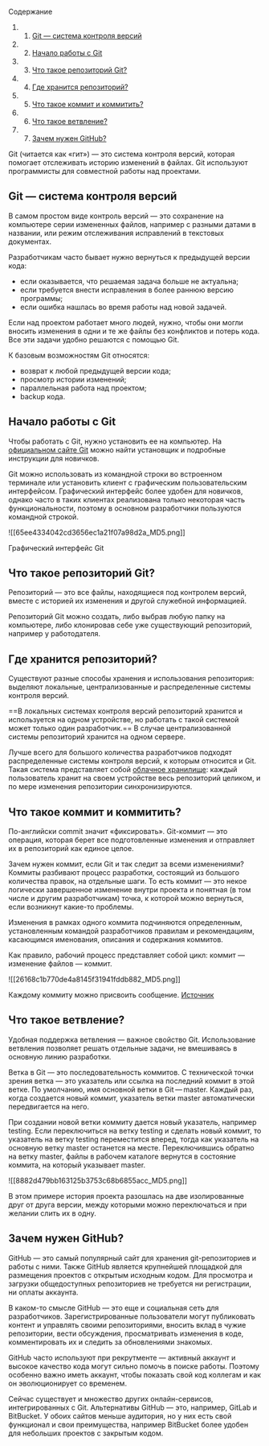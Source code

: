 Содержание

1. 1. [Git — система контроля версий](https://blog.skillfactory.ru/glossary/git/#git--система-контроля-версий)
2. 2. [Начало работы с Git](https://blog.skillfactory.ru/glossary/git/#начало-работы-с-git)
3. 3. [Что такое репозиторий Git?](https://blog.skillfactory.ru/glossary/git/#что-такое-репозиторий-git)
4. 4. [Где хранится репозиторий?](https://blog.skillfactory.ru/glossary/git/#где-хранится-репозиторий)
5. 5. [Что такое коммит и коммитить?](https://blog.skillfactory.ru/glossary/git/#что-такое-коммит-и-коммитить)
6. 6. [Что такое ветвление?](https://blog.skillfactory.ru/glossary/git/#что-такое-ветвление)
7. 7. [Зачем нужен GitHub?](https://blog.skillfactory.ru/glossary/git/#зачем-нужен-github)

Git (читается как «гит») — это система контроля версий, которая помогает отслеживать историю изменений в файлах. Git используют программисты для совместной работы над проектами.

## Git — система контроля версий

В самом простом виде контроль версий — это сохранение на компьютере серии измененных файлов, например с разными датами в названии, или режим отслеживания исправлений в текстовых документах.

Разработчикам часто бывает нужно вернуться к предыдущей версии кода:

- если оказывается, что решаемая задача больше не актуальна;
- если требуется внести исправления в более раннюю версию программы;
- если ошибка нашлась во время работы над новой задачей.

Если над проектом работает много людей, нужно, чтобы они могли вносить изменения в одни и те же файлы без конфликтов и потерь кода. Все эти задачи удобно решаются с помощью Git.

К базовым возможностям Git относятся:

- возврат к любой предыдущей версии кода;
- просмотр истории изменений;
- параллельная работа над проектом;
- backup кода.
## Начало работы с Git

Чтобы работать с Git, нужно установить ее на компьютер. На [официальном сайте Git](https://git-scm.com/book/ru/v2/%D0%92%D0%B2%D0%B5%D0%B4%D0%B5%D0%BD%D0%B8%D0%B5-%D0%A3%D1%81%D1%82%D0%B0%D0%BD%D0%BE%D0%B2%D0%BA%D0%B0-Git) можно найти установщик и подробные инструкции для новичков.

Git можно использовать из командной строки во встроенном терминале или установить клиент с графическим пользовательским интерфейсом. Графический интерфейс более удобен для новичков, однако часто в таких клиентах реализована только некоторая часть функциональности, поэтому в основном разработчики пользуются командной строкой.

![[65ee4334042cd3656ec1a21f07a98d2a_MD5.png]]

Графический интерфейс Git

## Что такое репозиторий Git?

Репозиторий — это все файлы, находящиеся под контролем версий, вместе с историей их изменения и другой служебной информацией.

Репозиторий Git можно создать, либо выбрав любую папку на компьютере, либо клонировав себе уже существующий репозиторий, например у работодателя.

## Где хранится репозиторий?

Существуют разные способы хранения и использования репозитория: выделяют локальные, централизованные и распределенные системы контроля версий.

==В локальных системах контроля версий репозиторий хранится и используется на одном устройстве, но работать с такой системой может только один разработчик.== В случае централизованной системы репозиторий хранится на одном сервере.

Лучше всего для большого количества разработчиков подходят распределенные системы контроля версий, к которым относится и Git. Такая система представляет собой [облачное хранилище](https://blog.skillfactory.ru/glossary/oblachnoe-hranilishe/): каждый пользователь хранит на своем устройстве весь репозиторий целиком, и по мере изменения репозитории синхронизируются.

## Что такое коммит и коммитить?

По-английски commit значит «фиксировать». Git-коммит — это операция, которая берет все подготовленные изменения и отправляет их в репозиторий как единое целое.

Зачем нужен коммит, если Git и так следит за всеми изменениями? Коммиты разбивают процесс разработки, состоящий из большого количества правок, на отдельные шаги. То есть коммит — это некое логически завершенное изменение внутри проекта и понятная (в том числе и другим разработчикам) точка, к которой можно вернуться, если возникнут какие-то проблемы.

Изменения в рамках одного коммита подчиняются определенным, установленным командой разработчиков правилам и рекомендациям, касающимся именования, описания и содержания коммитов.

Как правило, рабочий процесс представляет собой цикл: коммит — изменение файлов — коммит.

![[26168c1b770de4a8145f31941fddb882_MD5.png]]

Каждому коммиту можно присвоить сообщение. [Источник](http://xkcd.ru)

## Что такое ветвление?

Удобная поддержка ветвления — важное свойство Git. Использование ветвления позволяет решать отдельные задачи, не вмешиваясь в основную линию разработки.

Ветка в Git — это последовательность коммитов. С технической точки зрения ветка — это указатель или ссылка на последний коммит в этой ветке. По умолчанию, имя основной ветки в Git — master. Каждый раз, когда создается новый коммит, указатель ветки master автоматически передвигается на него.

При создании новой ветки коммиту дается новый указатель, например testing. Если переключиться на ветку testing и сделать новый коммит, то указатель на ветку testing переместится вперед, тогда как указатель на основную ветку master останется на месте. Переключившись обратно на ветку master, файлы в рабочем каталоге вернутся в состояние коммита, на который указывает master.

![[8882d479bb163125b3753c68b6855acc_MD5.png]]

В этом примере история проекта разошлась на две изолированные друг от друга версии, между которыми можно переключаться и при желании слить их в одну.

## Зачем нужен GitHub?

GitHub — это самый популярный сайт для хранения git-репозиториев и работы с ними. Также GitHub является крупнейшей площадкой для размещения проектов с открытым исходным кодом. Для просмотра и загрузки общедоступных репозиториев не требуется ни регистрации, ни оплаты аккаунта.

В каком-то смысле GitHub — это еще и социальная сеть для разработчиков. Зарегистрированные пользователи могут публиковать контент и управлять своими репозиториями, вносить вклад в чужие репозитории, вести обсуждения, просматривать изменения в коде, комментировать их и следить за обновлениями знакомых.

GitHub часто используют при рекрутменте — активный аккаунт и высокое качество кода могут сильно помочь в поиске работы. Поэтому особенно важно иметь аккаунт, чтобы показать свой код коллегам и как он эволюционирует со временем.

Сейчас существует и множество других онлайн-сервисов, интегрированных с Git. Альтернативы GitHub — это, например, GitLab и BitBucket. У обоих сайтов меньше аудитория, но у них есть свой функционал и свои преимущества, например BitBucket более удобен для небольших проектов с закрытым кодом.